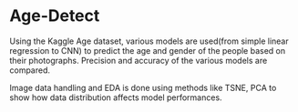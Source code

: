 # Age-Detect

Using the Kaggle Age dataset, various models are used(from simple linear regression to CNN) to predict the age and gender of the people based on their photographs. Precision and accuracy of the various models are compared.

Image data handling and EDA is done using methods like TSNE, PCA to show how data distribution affects model performances.
